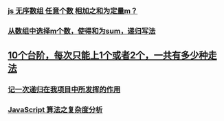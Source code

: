 ### [js 无序数组 任意个数 相加之和为定量m？](https://segmentfault.com/q/1010000004185340)
### [从数组中选择m个数，使得和为sum，递归写法](https://blog.csdn.net/chen895281773/article/details/8819143)
## [10个台阶，每次只能上1个或者2个，一共有多少种走法](https://blog.csdn.net/kikitious_du/article/details/79057803)
### [记一次递归在我项目中所发挥的作用](https://juejin.im/post/5c26c764e51d457457291fae)
### [JavaScript 算法之复杂度分析](https://juejin.im/post/5c2a1d9d6fb9a04a0f654581#heading-9)
